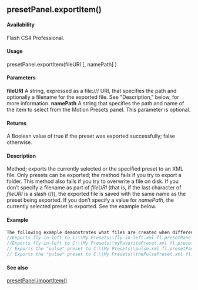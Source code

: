 ## presetPanel.exportItem()

#### Availability

Flash CS4 Professional.

#### Usage

presetPanel.exportItem(fileURI \[, namePath\] )

#### Parameters

**fileURI** A string, expressed as a file:/// URI, that specifies the path and optionally a filename for the exported file. See "Description," below, for more information.
**namePath** A string that specifies the path and name of the item to select from the Motion Presets panel. This parameter is optional.

#### Returns

A Boolean value of true if the preset was exported successfully; false otherwise.

#### Description

Method; exports the currently selected or the specified preset to an XML file. Only presets can be exported; the method fails if you try to export a folder. This method also fails if you try to overwrite a file on disk.
If you don’t specify a filename as part of *fileURI* (that is, if the last character of *fileURI* is a slash (/)), the exported file is saved with the same name as the preset being exported. If you don’t specify a value for *namePath*, the currently selected preset is exported. See the example below.

#### Example

```javascript
The following example demonstrates what files are created when different parameters are passed to this method, and informs you if the specified file was successfully created. Before running this example, select the fly-in-left preset in the Default Presets folder and create the My Presets folder on disk.
//Exports fly-in-left to C:\\My Presets\\fly-in-left.xml fl.presetPanel.exportItem("file:///C\|/My Presets/");
//Exports fly-in-left to C:\\My Presets\\myFavoritePreset.xml fl.presetPanel.exportItem("file:///C\|/My Presets/myFavoritePreset.xml");
// Exports the "pulse" preset to C:\\My Presets\\pulse.xml fl.presetPanel.exportItem("file:///C\|/My Presets/", "Default Presets/pulse");
// Exports the "pulse" preset to C:\\My Presets\\thePulsePreset.xml fl.presetPanel.exportItem("file:///C\|/My Presets/thePulsePreset.xml", "Default Presets/pulse");

```
#### See also

[presetPanel.importItem()](#!AdobeDocs/developers-animatesdk-docs/master/presetPanel_object/presetPane8.md)
